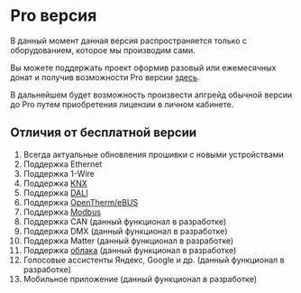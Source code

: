 # Pro версия

В данный момент данная версия распространяется только с оборудованием, которое мы производим сами. 

Вы можете поддержать проект оформив разовый или ежемесячных донат и получив возможности Pro версии [здесь](https://boosty.to/slsys).

В дальнейшем будет возможность произвести апгрейд обычной версии до Pro путем приобретения лицензии в личном кабинете.

## Отличия от бесплатной версии
1) Всегда актуальные обновления прошивки с новыми устройствами
2) Поддержка Ethernet
3) Поддержка 1-Wire
4) Поддержка [KNX](/knx_rus.md)
5) Поддержка [DALI](/devices/din_mini_lighting_rus.md)
6) Поддержка [OpenTherm/eBUS](/devices/din_mini_boiler_rus.md)
7) Поддержка [Modbus](/modbus_rus.md)
8) Поддержка CAN (данный функционал в разработке)
9) Поддержка DMX (данный функционал в разработке)
10) Поддержка Matter (данный функционал в разработке)
11) Поддержка [облака](/cloud_rus.md) (данный функционал в разработке)
12) Голосовые ассистенты Яндекс, Google и др. (данный функционал в разработке)
13) Мобильное приложение (данный функционал в разработке)
